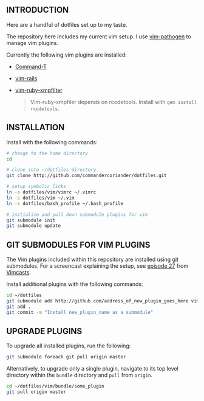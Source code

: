 INTRODUCTION
------------

Here are a handful of dotfiles set up to my taste.

The repository here includes my current vim setup. I use [vim-pathogen](https://github.com/tpope/vim-pathogen) to manage vim plugins.

Currently the following vim plugins are installed:

* [Command-T](https://github.com/wincent/Command-T)

* [vim-rails](https://github.com/tpope/vim-rails)

* [vim-ruby-xmpfilter](https://github.com/t9md/vim-ruby-xmpfilter)

  > Vim-ruby-xmpfiler depends on rcodetools. Install with ```gem install rcodetools```.

INSTALLATION
------------

Install with the following commands:

``` bash
# change to the home directory
cd

# clone into ~/dotfiles directory
git clone http://github.com/commandercoriander/dotfiles.git

# setup symbolic links
ln -s dotfiles/vim/vimrc ~/.vimrc
ln -s dotfiles/vim ~/.vim
ln -s dotfiles/bash_profile ~/.bash_profile

# initialize and pull down submodule plugins for vim
git submodule init
git submodule update
```

GIT SUBMODULES FOR VIM PLUGINS
------------------------------

The Vim plugins included within this repository are installed using git submodules. For a screencast explaining the setup, see [episode 27](http://vimcasts.org/episodes/synchronizing-plugins-with-git-submodules-and-pathogen/) from [Vimcasts](http://vimcasts.org).

Install additional plugins with the following commands:

``` bash
cd ~/dotfiles
git submodule add http://github.com/address_of_new_plugin_goes_here vim/bundle/new_plugin_name
git add .
git commit -m "Install new_plugin_name as a submodule"
```

UPGRADE PLUGINS
---------------

To upgrade all installed plugins, run the following:

``` bash
git submodule foreach git pull origin master
```

Alternatively, to upgrade only a single plugin, navigate to its top level directory within the ```bundle``` directory and ```pull``` from ```origin```.

``` bash
cd ~/dotfiles/vim/bundle/some_plugin
git pull origin master
```

